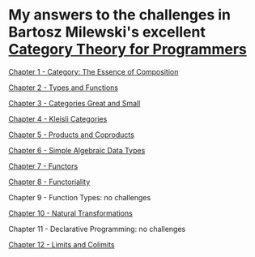# My answers to the challenges in Bartosz Milewski's excellent [Category Theory for Programmers](https://bartoszmilewski.com/2014/10/28/category-theory-for-programmers-the-preface/)

[Chapter 1 - Category: The Essence of Composition](Chapter1.md)

[Chapter 2 - Types and Functions](Chapter2.md)

[Chapter 3 - Categories Great and Small](Chapter3.md)

[Chapter 4 - Kleisli Categories](Chapter4.md)

[Chapter 5 - Products and Coproducts](Chapter5.md)

[Chapter 6 - Simple Algebraic Data Types](Chapter6.md)

[Chapter 7 - Functors](Chapter7.md)

[Chapter 8 - Functoriality](Chapter8.md)

Chapter 9 - Function Types: no challenges

[Chapter 10 - Natural Transformations](Chapter10.md)

Chapter 11 - Declarative Programming: no challenges

[Chapter 12 - Limits and Colimits](Chapter12.md)
